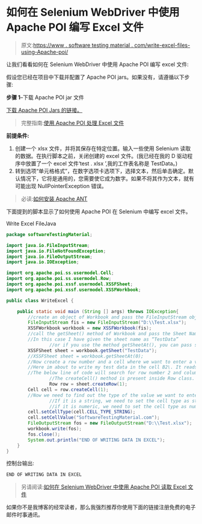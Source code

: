 # 如何在 Selenium WebDriver 中使用 Apache POI 编写 Excel 文件

> 原文:[https://www . software testing material . com/write-excel-files-using-Apache-poi/](https://www.softwaretestingmaterial.com/write-excel-files-using-apache-poi/)

让我们看看如何在 Selenium WebDriver 中使用 Apache POI 编写 excel 文件:

假设您已经在项目中下载并配置了 Apache POI jars。如果没有，请遵循以下步骤:

**步骤 1**–下载 Apache POI jar 文件

[下载 Apache POI Jars 的链接。](https://poi.apache.org/download.html)

> 完整指南:[使用 Apache POI 处理 Excel 文件](https://www.softwaretestingmaterial.com/handling-excel-files-using-apache-poi/)

**前提条件:**

1.  创建一个 xlsx 文件，并将其保存在特定位置。输入一些使用 Selenium 读取的数据。在执行脚本之前，关闭创建的 excel 文件。(我已经在我的 D 驱动程序中放置了一个 excel 文件‘test . xlsx ’,我的工作表名称是 TestData。)
2.  转到选项“单元格格式”，在数字选项卡选项下，选择文本，然后单击确定。默认情况下，它将是通用的，您需要使它成为数字。如果不将其作为文本，就有可能出现 NullPointerException 错误。

> 必读:[如何安装 Apache ANT](https://www.softwaretestingmaterial.com/install-apache-ant/)

下面提到的脚本显示了如何使用 Apache POI 在 Selenium 中编写 excel 文件。

Write Excel FileJava

```java
package softwareTestingMaterial;

import java.io.FileInputStream;
import java.io.FileNotFoundException;
import java.io.FileOutputStream;
import java.io.IOException;

import org.apache.poi.ss.usermodel.Cell;
import org.apache.poi.ss.usermodel.Row;
import org.apache.poi.xssf.usermodel.XSSFSheet;
import org.apache.poi.xssf.usermodel.XSSFWorkbook;

public class WriteExcel {

	public static void main (String [] args) throws IOException{
		//create an object of Workbook and pass the FileInputStream object into it to create a pipeline between the sheet and eclipse.
		FileInputStream fis = new FileInputStream("D:\\Test.xlsx");
		XSSFWorkbook workbook = new XSSFWorkbook(fis);
		//call the getSheet() method of Workbook and pass the Sheet Name here. 
		//In this case I have given the sheet name as “TestData” 
                //or if you use the method getSheetAt(), you can pass sheet number starting from 0\. Index starts with 0.
		XSSFSheet sheet = workbook.getSheet("TestData");
		//XSSFSheet sheet = workbook.getSheetAt(0);
		//Now create a row number and a cell where we want to enter a value. 
		//Here im about to write my test data in the cell B2\. It reads Column B as 1 and Row 2 as 1\. Column and Row values start from 0.
		//The below line of code will search for row number 2 and column number 2 (i.e., B) and will create a space. 
                //The createCell() method is present inside Row class.
                Row row = sheet.createRow(1);
		Cell cell = row.createCell(1);
		//Now we need to find out the type of the value we want to enter. 
                //If it is a string, we need to set the cell type as string 
                //if it is numeric, we need to set the cell type as number
		cell.setCellType(cell.CELL_TYPE_STRING);
		cell.setCellValue("SoftwareTestingMaterial.com");
		FileOutputStream fos = new FileOutputStream("D:\\Test.xlsx");
		workbook.write(fos);
		fos.close();
		System.out.println("END OF WRITING DATA IN EXCEL");
	}
}
```

控制台输出:

```java
END OF WRITING DATA IN EXCEL
```

> 另请阅读:[如何在 Selenium WebDriver 中使用 Apache POI 读取 Excel 文件](https://www.softwaretestingmaterial.com/read-excel-files-using-apache-poi/)

如果你不是我博客的经常读者，那么我强烈推荐你使用下面的链接注册免费的电子邮件时事通讯。